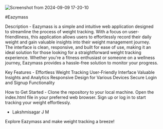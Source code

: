 
![Screenshot from 2024-09-09 17-20-10](https://github.com/user-attachments/assets/0e0b544d-4708-48f0-a7f8-e92a3e99dcae)


#Eazymass


Description - 
Eazymass is a simple and intuitive web application designed to streamline the process of weight tracking. With a focus on user-friendliness, this application allows users to effortlessly record their daily weight and gain valuable insights into their weight management journey. The interface is clean, responsive, and built for ease of use, making it an ideal solution for those looking for a straightforward weight tracking experience. Whether you're a fitness enthusiast or someone on a wellness journey, Eazymass provides a hassle-free solution to monitor your progress.

Key Features -
Effortless Weight Tracking
User-Friendly Interface
Valuable Insights and Analytics
Responsive Design for Various Devices
Secure Login and Signup Functionality


How to Get Started -
Clone the repository to your local machine.
Open the index.html file in your preferred web browser.
Sign up or log in to start tracking your weight effortlessly.


- Lakshmisagar J M 

Explore Eazymass and make weight tracking a breeze!
